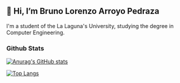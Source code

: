 ## 👋 Hi, I’m Bruno Lorenzo Arroyo Pedraza


I'm a student of the La Laguna's University, studying the degree in Computer Engineering.

### Github Stats 

[![Anurag's GitHub stats](https://github-readme-stats.vercel.app/api?username=alu0101123677&count_private=true&show_icons=true&theme=gotham)](https://github.com/alu0101123677/github-readme-stats)

[![Top Langs](https://github-readme-stats.vercel.app/api/top-langs/?username=alu0101123677)](https://github.com/alu0101123677/github-readme-stats)



